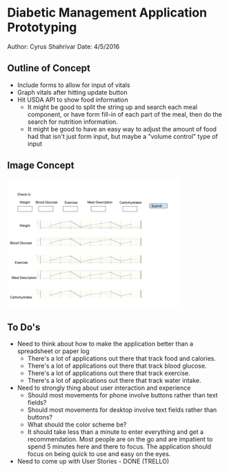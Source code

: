 # Diabetic Management Application Prototyping

Author: Cyrus Shahrivar
Date: 4/5/2016

## Outline of Concept
- Include forms to allow for input of vitals
- Graph vitals after hitting update button
- Hit USDA API to show food information
  - It might be good to split the string up and search each meal component, or have form fill-in of each part of the meal, then do the search for nutrition information.
  - It might be good to have an easy way to adjust the amount of food had that isn't just form input, but maybe a "volume control" type of input

## Image Concept
<img src="drawn_concept.png" width="400px">

## To Do's
- Need to think about how to make the application better than a spreadsheet or paper log
  - There's a lot of applications out there that track food and calories.
  - There's a lot of applications out there that track blood glucose.
  - There's a lot of applications out there that track exercise.
  - There's a lot of applications out there that track water intake.
- Need to strongly thing about user interaction and experience
  - Should most movements for phone involve buttons rather than text fields?
  - Should most movements for desktop involve text fields rather than buttons?
  - What should the color scheme be?
  - It should take less than a minute to enter everything and get a recommendation.  Most people are on the go and are impatient to spend 5 minutes here and there to focus.  The application should focus on being quick to use and easy on the eyes.
- Need to come up with User Stories - DONE (TRELLO)
